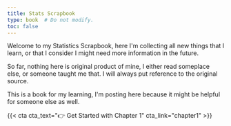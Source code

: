 ```yaml
---
title: Stats Scrapbook
type: book  # Do not modify.
toc: false
---
```


Welcome to my Statistics Scrapbook, here I'm collecting all new things that I learn, or that I consider I might need more information in the future.

So far, nothing here is original product of mine, I either read someplace else, or someone taught me that. I will always put reference to the original source. 

This is a book for my learning, I'm posting here because it might be helpful for someone else as well.

{{< cta cta_text="👉 Get Started with Chapter 1" cta_link="chapter1" >}}